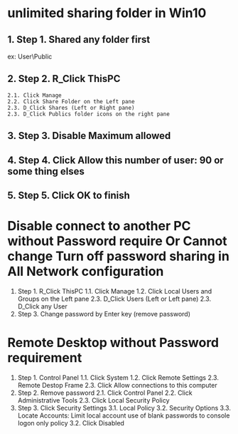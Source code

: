 # unlimited sharing folder in Win10

## 1. Step 1. Shared any folder first
ex: User\Public
## 2. Step 2. R_Click ThisPC
	2.1. Click Manage
	2.2. Click Share Folder on the Left pane
	2.3. D_Click Shares (Left or Right pane)
	2.3. D_Click Publics folder icons on the right pane
## 3. Step 3. Disable Maximum allowed
## 4. Step 4. Click Allow this number of user: 90 or some thing elses
## 5. Step 5. Click OK to finish

# Disable connect to another PC without Password require Or Cannot change Turn off password sharing in All Network configuration

1. Step 1. R_Click ThisPC
	1.1. Click Manage
	1.2. Click Local Users and Groups on the Left pane
	2.3. D_Click Users (Left or Left pane)
	2.3. D_Click any User
2. Step 3. Change password by Enter key (remove password) 

# Remote Desktop without Password requirement

1. Step 1. Control Panel
	1.1. Click System
	1.2. Click Remote Settings
	2.3. Remote Destop Frame
	2.3. Click Allow connections to this computer
2. Step 2. Remove password
	2.1. Click Control Panel 
	2.2. Click Administrative Tools
	2.3. Click Local Security Policy
3. Step 3. Click Security Settings 
	3.1. Local Policy
	3.2. Security Options
	3.3. Locate Accounts: Limit local account use of blank passwords to console logon only policy
	3.2. Click Disabled
